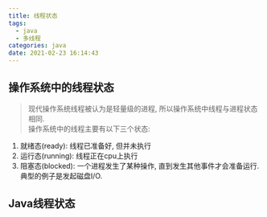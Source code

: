 ```yaml
---
title: 线程状态
tags:
  - java
  - 多线程
categories: java
date: 2021-02-23 16:14:43
---
```

## 操作系统中的线程状态
> 现代操作系统线程被认为是轻量级的进程, 所以操作系统中线程与进程状态相同.  
操作系统中的线程主要有以下三个状态:
1. 就绪态(ready): 线程已准备好, 但并未执行
2. 运行态(running): 线程正在cpu上执行
3. 阻塞态(blocked): 一个进程发生了某种操作, 直到发生其他事件才会准备运行. 典型的例子是发起磁盘I/O.

## Java线程状态



